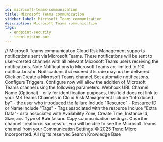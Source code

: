 ```yaml
---
id: microsoft-teams-communication
title: Microsoft Teams communication
sidebar_label: Microsoft Teams communication
description: Microsoft Teams communication
tags:
  - endpoint-security
  - trend-vision-one
---
```


/*<![CDATA[*/ $('#title').html($('meta[name=map-description]').attr('content')); /*]]>*/ Microsoft Teams communication Cloud Risk Management supports notifications sent via Microsoft Teams. These notifications will be sent to user-created channels with all relevant Microsoft Teams users receiving the notifications. Note Notifications to Microsoft Teams are limited to 100 notifications/hr. Notifications that exceed this rate may not be delivered. Click on Create a Microsoft Teams channel. Set automatic notifications. Configure Triggers. Configure now will allow the addition of Microsoft Teams channel using the following parameters. Webhook URL Channel Name (Optional) - only for identification purposes, this field does not link to your MS Teams Channels in Cloud Risk Management Include "Introduced by" - the user who introduced the failure Include "Resource" - Resource ID or Name Include "Tags" - Tags associated with the resource Include "Extra Data"- data associated with Availability Zone, Create Time, Instance Id, Size, and Type of Rule failure. Copy communication settings. Once the channel creation is successful, you will be able to see the Microsoft Teams channel from your Communication Settings. © 2025 Trend Micro Incorporated. All rights reserved.Search Knowledge Base